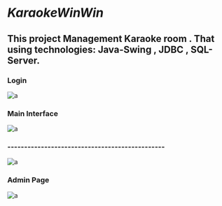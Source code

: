 
# ***KaraokeWinWin***
## This project Management Karaoke room . That using technologies: Java-Swing , JDBC , SQL-Server.
### Login 
![a](https://scontent.fsgn5-5.fna.fbcdn.net/v/t1.15752-9/57578709_317769175563971_7968101848131305472_n.jpg?_nc_cat=108&_nc_oc=AQkJ9zItpa5REWHavjyqLpIalv6ABXsC7B3X3CimGSYqM2LBL6pUgVrX6oWsbIJPaqs&_nc_ht=scontent.fsgn5-5.fna&oh=a61976cef1cee6108f7fcef2df6e9900&oe=5D73918A)
### Main Interface
![a](https://scontent.fsgn5-2.fna.fbcdn.net/v/t1.15752-9/58625856_2277982352460156_1629582687423430656_n.jpg?_nc_cat=107&_nc_oc=AQmUO6Uphr4jQoi7wyBJIHuUYA5VPzZciPf3to1mtQzFmmjo0KEMsLFVvqHl5aQkONE&_nc_ht=scontent.fsgn5-2.fna&oh=9fa9f63871a77d87a748b714f3245177&oe=5D2A95EC)

### -----------------------------------------------
![a](https://scontent.fsgn3-1.fna.fbcdn.net/v/t1.15752-9/57530930_587388615090498_5540982358481567744_n.jpg?_nc_cat=109&_nc_oc=AQlcn4bGaZMJ3GjUQSMMTqrj709lSdbpQ9BaFqyGzW6chlqZGWZB0wXJdCiEBfeygvk&_nc_ht=scontent.fsgn3-1.fna&oh=fa8c5959c01c7297d1b67b1442d57f45&oe=5D745BB0)
### Admin Page
![a](https://scontent.fsgn8-1.fna.fbcdn.net/v/t1.15752-9/58375890_2286205041651689_11480679510441984_n.jpg?_nc_cat=108&_nc_oc=AQlRGttKtxMmsktSKNb9CXdY09AxVmwkOk5NdbuQw8hU25alBbkJULHcx3gXfJbXydg&_nc_ht=scontent.fsgn8-1.fna&oh=7de0fba6c169f2d348b3450db7ed1f4a&oe=5D3035D8)
